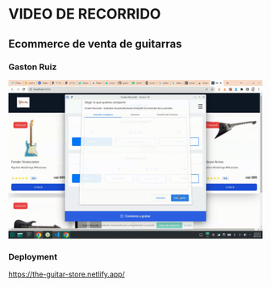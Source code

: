 # VIDEO DE RECORRIDO

## Ecommerce de venta de guitarras

### Gaston Ruiz

![til](./readme-gif-recorrido/screen-capture.gif)



### Deployment

https://the-guitar-store.netlify.app/

